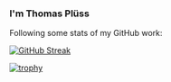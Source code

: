 ### I'm Thomas Pl&uuml;ss

Following some stats of my GitHub work:

[![GitHub Streak](https://github-readme-streak-stats.herokuapp.com?user=1stthomas&theme=submarine-flowers&border_radius=5&fire=DD701B)](https://git.io/streak-stats)

[![trophy](https://github-profile-trophy.vercel.app/?username=1stthomas)](https://github.com/ryo-ma/github-profile-trophy)

<!--
**1stthomas/1stthomas** is a ✨ _special_ ✨ repository because its `README.md` (this file) appears on your GitHub profile.

Here are some ideas to get you started:

- 🔭 I’m currently working on ...
- 🌱 I’m currently learning ...
- 👯 I’m looking to collaborate on ...
- 🤔 I’m looking for help with ...
- 💬 Ask me about ...
- 📫 How to reach me: ...
- 😄 Pronouns: ...
- ⚡ Fun fact: ...
-->

